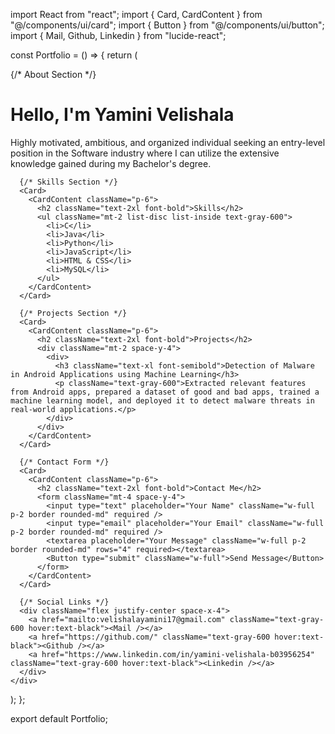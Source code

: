 import React from "react";
import { Card, CardContent } from "@/components/ui/card";
import { Button } from "@/components/ui/button";
import { Mail, Github, Linkedin } from "lucide-react";

const Portfolio = () => {
  return (
    <div className="p-6 max-w-4xl mx-auto space-y-8">
      {/* About Section */}
      <Card>
        <CardContent className="p-6">
          <h1 className="text-3xl font-bold">Hello, I'm Yamini Velishala</h1>
          <p className="mt-2 text-gray-600">Highly motivated, ambitious, and organized individual seeking an entry-level position in the Software industry where I can utilize the extensive knowledge gained during my Bachelor's degree.</p>
        </CardContent>
      </Card>

      {/* Skills Section */}
      <Card>
        <CardContent className="p-6">
          <h2 className="text-2xl font-bold">Skills</h2>
          <ul className="mt-2 list-disc list-inside text-gray-600">
            <li>C</li>
            <li>Java</li>
            <li>Python</li>
            <li>JavaScript</li>
            <li>HTML & CSS</li>
            <li>MySQL</li>
          </ul>
        </CardContent>
      </Card>

      {/* Projects Section */}
      <Card>
        <CardContent className="p-6">
          <h2 className="text-2xl font-bold">Projects</h2>
          <div className="mt-2 space-y-4">
            <div>
              <h3 className="text-xl font-semibold">Detection of Malware in Android Applications using Machine Learning</h3>
              <p className="text-gray-600">Extracted relevant features from Android apps, prepared a dataset of good and bad apps, trained a machine learning model, and deployed it to detect malware threats in real-world applications.</p>
            </div>
          </div>
        </CardContent>
      </Card>

      {/* Contact Form */}
      <Card>
        <CardContent className="p-6">
          <h2 className="text-2xl font-bold">Contact Me</h2>
          <form className="mt-4 space-y-4">
            <input type="text" placeholder="Your Name" className="w-full p-2 border rounded-md" required />
            <input type="email" placeholder="Your Email" className="w-full p-2 border rounded-md" required />
            <textarea placeholder="Your Message" className="w-full p-2 border rounded-md" rows="4" required></textarea>
            <Button type="submit" className="w-full">Send Message</Button>
          </form>
        </CardContent>
      </Card>

      {/* Social Links */}
      <div className="flex justify-center space-x-4">
        <a href="mailto:velishalayamini17@gmail.com" className="text-gray-600 hover:text-black"><Mail /></a>
        <a href="https://github.com/" className="text-gray-600 hover:text-black"><Github /></a>
        <a href="https://www.linkedin.com/in/yamini-velishala-b03956254" className="text-gray-600 hover:text-black"><Linkedin /></a>
      </div>
    </div>
  );
};

export default Portfolio;
